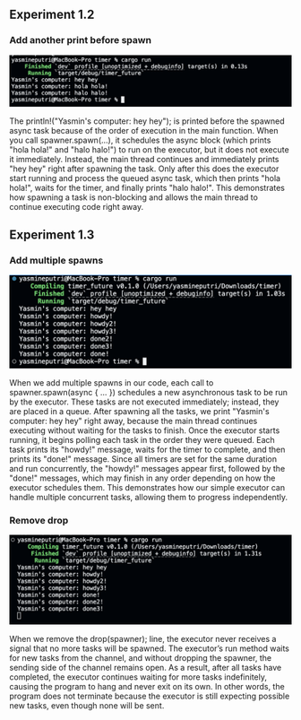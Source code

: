 ## Experiment 1.2

### Add another print before spawn
![Print Before Spawn](img/print_before_spawn.png)

The println!("Yasmin's computer: hey hey"); is printed before the spawned async task because of the order of execution in the main function. When you call spawner.spawn(...), it schedules the async block (which prints "hola hola!" and "halo halo!") to run on the executor, but it does not execute it immediately. Instead, the main thread continues and immediately prints "hey hey" right after spawning the task. Only after this does the executor start running and process the queued async task, which then prints "hola hola!", waits for the timer, and finally prints "halo halo!". This demonstrates how spawning a task is non-blocking and allows the main thread to continue executing code right away.

## Experiment 1.3

### Add multiple spawns
![Multiple Spawns](img/multiple_spawns.png)

When we add multiple spawns in our code, each call to spawner.spawn(async { ... }) schedules a new asynchronous task to be run by the executor. These tasks are not executed immediately; instead, they are placed in a queue. After spawning all the tasks, we print "Yasmin's computer: hey hey" right away, because the main thread continues executing without waiting for the tasks to finish. Once the executor starts running, it begins polling each task in the order they were queued. Each task prints its "howdy!" message, waits for the timer to complete, and then prints its "done!" message. Since all timers are set for the same duration and run concurrently, the "howdy!" messages appear first, followed by the "done!" messages, which may finish in any order depending on how the executor schedules them. This demonstrates how our simple executor can handle multiple concurrent tasks, allowing them to progress independently.

### Remove drop
![Remove Drop](img/remove_drop.png)

When we remove the drop(spawner); line, the executor never receives a signal that no more tasks will be spawned. The executor’s run method waits for new tasks from the channel, and without dropping the spawner, the sending side of the channel remains open. As a result, after all tasks have completed, the executor continues waiting for more tasks indefinitely, causing the program to hang and never exit on its own. In other words, the program does not terminate because the executor is still expecting possible new tasks, even though none will be sent.